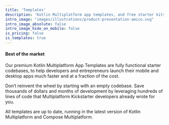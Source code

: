 ```yaml
---
title: 'Templates'
description: 'Kotlin Multiplatform app templates, and free starter kits, to help developers and entrepreneurs make apps for Android and iOS in minutes.'
intro_image: "images/illustrations/product-presentation-amico.svg"
intro_image_absolute: false
intro_image_hide_on_mobile: false
is_pricing: false
is_templates: true
---
```


#### Best of the market

Our premium Kotlin Multiplatform App Templates are fully functional starter codebases, to help developers and entrepreneurs launch their mobile and desktop apps much faster and at a fraction of the cost. 

Don’t reinvent the wheel by starting with an empty codebase. Save thousands of dollars and months of development by leveraging hundreds of lines of code that Multiplatform Kickstarter developers already wrote for you. 

All templates are up to date, running in the latest version of Kotlin Multiplatform and Compose Multiplatform.
